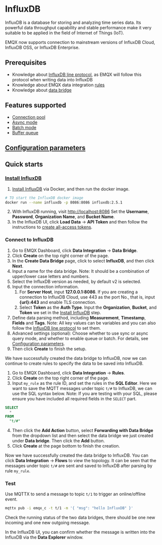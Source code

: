 # InfluxDB

InfluxDB is a database for storing and analyzing time series data. Its powerful data throughput capability and stable performance make it very suitable to be applied in the field of Internet of Things (IoT).

EMQX now supports connection to mainstream versions of InfluxDB Cloud, InfluxDB OSS, or InfluxDB Enterprise.



## Prerequisites

- Knowledge about [InfluxDB line protocol](https://docs.influxdata.com/influxdb/v2.5/reference/syntax/line-protocol/), as EMQX will follow this protocol when writing data into InfluxDB
- Knowledge about EMQX data integration [rules](./rules.md)
- Knowledge about [data bridge](./data-bridges.md)

## Features supported

- [Connection pool](./data-bridges.md#连接池) <!-- TODO 确认改版后知否支持-->
- [Async mode](./data-bridges.md#异步请求模式)
- [Batch mode](./data-bridges.md#批量模式)
- [Buffer queue](./data-bridges.md#缓存队列)

## [Configuration parameters](#Configuration)
<!-- TODO 链接到配置手册对应配置章节。 -->

## Quick starts

### [Install InfluxDB](#install)

1. [Install InfluxDB](https://docs.influxdata.com/influxdb/v2.5/install/) via Docker, and then run the docker image. 

```bash
# TO start the InfluxDB docker image
docker run --name influxdb -p 8086:8086 influxdb:2.5.1
```

2. With InfluxDB running, visit [http://localhost:8086](http://localhost:8086) Set the **Username**, **Password**, **Organization Name**, and **Bucket Name**. 
3. In the InfluxDB UI, click **Load Data** -> **API Token** and then follow the instructions to [create all-access tokens](https://docs.influxdata.com/influxdb/v2.5/install/#create-all-access-tokens). 

### Connect to InfluxDB

1. Go to EMQX Dashboard, click **Data Integration** -> **Data Bridge**.
2. Click **Create** on the top right corner of the page.
3. In the **Create Data Bridge** page, click to select **InfluxDB**, and then click **Next**.
4. Input a name for the data bridge. Note: It should be a combination of upper/lower case letters and numbers.
5. Select the InfluxDB version as needed, by default v2 is selected.
6. Input the connection information.
   1. For **Server Host**, input **127.0.0.1:8086**. If you are creating a connection to InfluxDB Cloud, use 443 as the port No., that is, input **{url}:443** and enable TLS  connection. 
   2. Select **Token** as the **Auth Type**. Input the **Organization**, **Bucket**, and **Token** we set in the [Install InfluxDB](#install) step.
7. Define data parsing method, including **Measurement**, **Timestamp**, **Fields** and **Tags**. Note: All key values can be variables and you can also follow the [InfluxDB line protocol](https://docs.influxdata.com/influxdb/v2.5/reference/syntax/line-protocol/) to set them. 
8. Advanced settings (optional): Choose whether to use sync or async query mode, and whether to enable queue or batch. For details, see [Configuration parameters](#Configuration).
9.  Then click **Create** to finish the setup. 

We have successfully created the data bridge to InfluxDB, now we can continue to create rules to specify the data to be saved into InfluxDB. 

1. Go to EMQX Dashboard, click **Data Integration** -> **Rules**.
2. Click **Create** on the top right corner of the page.
3. Input `my_rule` as the rule ID, and set the rules in the **SQL Editor**. Here we want to save the MQTT messages under topic `t/#`  to InfluxDB, we can use the SQL syntax below. Note: If you are testing with your SQL, please ensure you have included all required fields in the `SELECT` part. 

  ```sql
  SELECT 
    *
  FROM
    "t/#"
  ```

4. Then click the **Add Action** button, select **Forwarding with Data Bridge** from the dropdown list and then select the data bridge we just created under **Data bridge**. Then click the **Add** button. 
4. Click **Create** at the page bottom to finish the creation. 

Now we have successfully created the data bridge to InfluxDB. You can click **Data Integration** -> **Flows** to view the topology. It can be seen that the messages under topic `t/#`  are sent and saved to InfluxDB after parsing by rule  `my_rule`. 

### Test

Use MQTTX  to send a message to topic  `t/1`  to trigger an online/offline event. 

```bash
mqttx pub -i emqx_c -t t/1 -m '{ "msg": "hello InfluxDB" }'
```

Check the running status of the two data bridges, there should be one new incoming and one new outgoing message. 

In the InfluxDB UI, you can confirm whether the message is written into the InfluxDB via the **Data Explorer** window. 